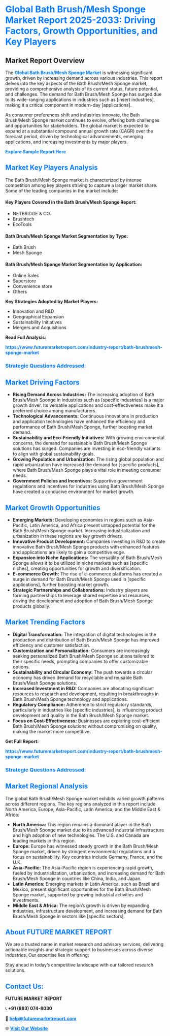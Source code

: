 <h1 style="color: #007BFF;">Global Bath Brush/Mesh Sponge Market Report 2025-2033: Driving Factors, Growth Opportunities, and Key Players</h1>

<section id="overview">
<h2>Market Report Overview</h2>
<p>The <a href="https://www.futuremarketreport.com/industry-report/bath-brushmesh-sponge-market" style="color: #007BFF; text-decoration: none;"><strong>Global Bath Brush/Mesh Sponge Market</strong></a> is witnessing significant growth, driven by increasing demand across various industries. This report delves into the key aspects of the Bath Brush/Mesh Sponge market, providing a comprehensive analysis of its current status, future potential, and challenges. The demand for Bath Brush/Mesh Sponge has surged due to its wide-ranging applications in industries such as [insert industries], making it a critical component in modern-day [applications].</p>
<p>As consumer preferences shift and industries innovate, the Bath Brush/Mesh Sponge market continues to evolve, offering both challenges and opportunities for stakeholders. The global market is expected to expand at a substantial compound annual growth rate (CAGR) over the forecast period, driven by technological advancements, emerging applications, and increasing investments by major players.</p>
</section>

<section id="overview">
<p><a href="https://www.futuremarketreport.com/request-sample/reportId=90629" style="color: #007BFF; text-decoration: none;"><strong>Explore Sample Report Here</strong></a></p>
</section>

<section id="key-players">
<h2 style="color: #007BFF;">Market Key Players Analysis</h2>
<p>The Bath Brush/Mesh Sponge market is characterized by intense competition among key players striving to capture a larger market share. Some of the leading companies in the market include:</p>
<h4>Key Players Covered in the Bath Brush/Mesh Sponge Report:</h4>
<ul><li>NETBRIDGE &amp; CO.</li><li>Brushtech</li><li>EcoTools</li></ul>
<h4>Bath Brush/Mesh Sponge Market Segmentation by Type:</h4>
<ul><li>Bath Brush</li><li>Mesh Sponge</li></ul>

<h4>Bath Brush/Mesh Sponge Market Segmentation by Application:</h4>
<ul><li>Online Sales</li><li>Superstore</li><li>Convenience store</li><li>Others</li></ul>
<p><strong>Key Strategies Adopted by Market Players:</strong></p>
<ul>
<li>Innovation and R&D</li>
<li>Geographical Expansion</li>
<li>Sustainability Initiatives</li>
<li>Mergers and Acquisitions</li>
</ul>
</section>

<section>
<p><strong>Read Full Analysis: </strong></p><a href="https://www.futuremarketreport.com/industry-report/bath-brushmesh-sponge-market" style="color: #007BFF; text-decoration: none;"><strong>https://www.futuremarketreport.com/industry-report/bath-brushmesh-sponge-market</strong></a>
<h3 style="color: #007BFF;">Strategic Questions Addressed:</h3>
</section>

<section id="driving-factors">
<h2 style="color: #007BFF;">Market Driving Factors</h2>
<ul>
<li><strong>Rising Demand Across Industries:</strong> The increasing adoption of Bath Brush/Mesh Sponge in industries such as [specific industries] is a major growth driver. Its versatile applications and cost-effectiveness make it a preferred choice among manufacturers.</li>
<li><strong>Technological Advancements:</strong> Continuous innovations in production and application technologies have enhanced the efficiency and performance of Bath Brush/Mesh Sponge, further boosting market demand.</li>
<li><strong>Sustainability and Eco-Friendly Initiatives:</strong> With growing environmental concerns, the demand for sustainable Bath Brush/Mesh Sponge solutions has surged. Companies are investing in eco-friendly variants to align with global sustainability goals.</li>
<li><strong>Growing Population and Urbanization:</strong> The rising global population and rapid urbanization have increased the demand for [specific products], where Bath Brush/Mesh Sponge plays a vital role in meeting consumer needs.</li>
<li><strong>Government Policies and Incentives:</strong> Supportive government regulations and incentives for industries using Bath Brush/Mesh Sponge have created a conducive environment for market growth.</li>
</ul>
</section>

<section id="growth-opportunities">
<h2 style="color: #007BFF;">Market Growth Opportunities</h2>
<ul>
<li><strong>Emerging Markets:</strong> Developing economies in regions such as Asia-Pacific, Latin America, and Africa present untapped potential for the Bath Brush/Mesh Sponge market. Increasing industrialization and urbanization in these regions are key growth drivers.</li>
<li><strong>Innovative Product Development:</strong> Companies investing in R&D to create innovative Bath Brush/Mesh Sponge products with enhanced features and applications are likely to gain a competitive edge.</li>
<li><strong>Expansion into Niche Applications:</strong> The versatility of Bath Brush/Mesh Sponge allows it to be utilized in niche markets such as [specific niches], creating opportunities for growth and diversification.</li>
<li><strong>E-commerce Growth:</strong> The rise of e-commerce platforms has created a surge in demand for Bath Brush/Mesh Sponge used in [specific applications], further boosting market growth.</li>
<li><strong>Strategic Partnerships and Collaborations:</strong> Industry players are forming partnerships to leverage shared expertise and resources, driving the development and adoption of Bath Brush/Mesh Sponge products globally.</li>
</ul>
</section>

<section id="trending-factors">
<h2 style="color: #007BFF;">Market Trending Factors</h2>
<ul>
<li><strong>Digital Transformation:</strong> The integration of digital technologies in the production and distribution of Bath Brush/Mesh Sponge has improved efficiency and customer satisfaction.</li>
<li><strong>Customization and Personalization:</strong> Consumers are increasingly seeking personalized Bath Brush/Mesh Sponge solutions tailored to their specific needs, prompting companies to offer customizable options.</li>
<li><strong>Sustainability and Circular Economy:</strong> The push towards a circular economy has driven demand for recyclable and reusable Bath Brush/Mesh Sponge solutions.</li>
<li><strong>Increased Investment in R&D:</strong> Companies are allocating significant resources to research and development, resulting in breakthroughs in Bath Brush/Mesh Sponge technology and applications.</li>
<li><strong>Regulatory Compliance:</strong> Adherence to strict regulatory standards, particularly in industries like [specific industries], is influencing product development and quality in the Bath Brush/Mesh Sponge market.</li>
<li><strong>Focus on Cost-Effectiveness:</strong> Businesses are exploring cost-efficient Bath Brush/Mesh Sponge solutions without compromising on quality, making the market more competitive.</li>
</ul>
</section>

<section>
<p><strong>Get Full Report: </strong></p><a href="https://www.futuremarketreport.com/industry-report/bath-brushmesh-sponge-market" style="color: #007BFF; text-decoration: none;"><strong>https://www.futuremarketreport.com/industry-report/bath-brushmesh-sponge-market</strong></a>
<h3 style="color: #007BFF;">Strategic Questions Addressed:</h3>
</section>


<section id="regional-analysis">
<h2 style="color: #007BFF;">Market Regional Analysis</h2>
<p>The global Bath Brush/Mesh Sponge market exhibits varied growth patterns across different regions. The key regions analyzed in this report include North America, Europe, Asia-Pacific, Latin America, and the Middle East & Africa:</p>
<ul>
<li><strong>North America:</strong> This region remains a dominant player in the Bath Brush/Mesh Sponge market due to its advanced industrial infrastructure and high adoption of new technologies. The U.S. and Canada are leading markets in this region.</li>
<li><strong>Europe:</strong> Europe has witnessed steady growth in the Bath Brush/Mesh Sponge market, driven by stringent environmental regulations and a focus on sustainability. Key countries include Germany, France, and the U.K.</li>
<li><strong>Asia-Pacific:</strong> The Asia-Pacific region is experiencing rapid growth, fueled by industrialization, urbanization, and increasing demand for Bath Brush/Mesh Sponge in countries like China, India, and Japan.</li>
<li><strong>Latin America:</strong> Emerging markets in Latin America, such as Brazil and Mexico, present significant opportunities for the Bath Brush/Mesh Sponge market, supported by growing industrial activities and investments.</li>
<li><strong>Middle East & Africa:</strong> The region’s growth is driven by expanding industries, infrastructure development, and increasing demand for Bath Brush/Mesh Sponge in sectors like [specific sectors].</li>
</ul>
</section>

<footer>
<h2 style="color: #007BFF;">About FUTURE MARKET REPORT</h2>
<p>We are a trusted name in market research and advisory services, delivering actionable insights and strategic support to businesses across diverse industries. Our expertise lies in offering:</p>

<p>Stay ahead in today’s competitive landscape with our tailored research solutions.</p>

<h2 style="color: #007BFF;">Contact Us:</h2>
<p><strong>FUTURE MARKET REPORT</strong></p>
<p>📞 <strong>+91 (883) 074-8030</strong></p>
<p>📧 <strong><a href="mailto:help@futuremarketreport.com" style="color: #007BFF;">help@futuremarketreport.com</a></strong></p>
<p>🌐 <strong><a href="https://www.futuremarketreport.com/" style="color: #007BFF;">Visit Our Website</a></strong></p>
</footer>